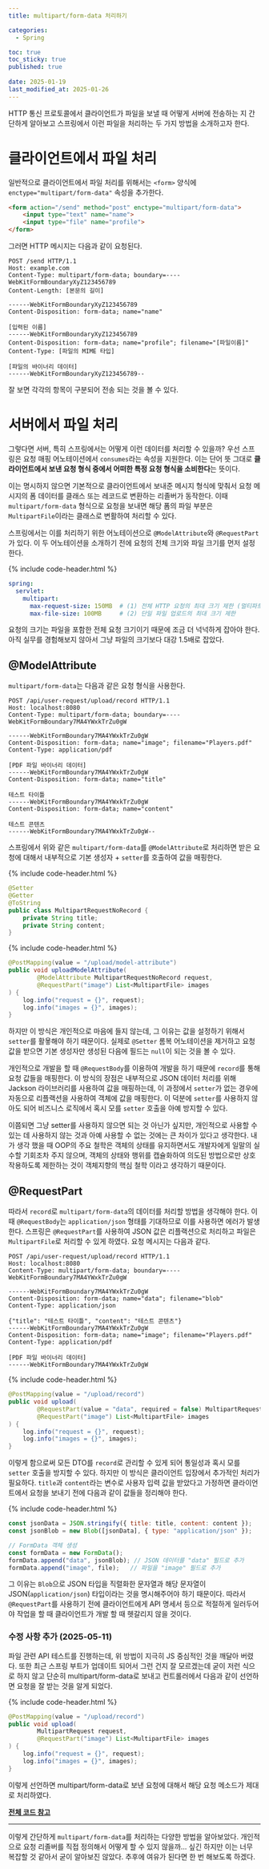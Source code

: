 ```yaml
---
title: multipart/form-data 처리하기

categories:
  - Spring

toc: true
toc_sticky: true
published: true
 
date: 2025-01-19
last_modified_at: 2025-01-26
---
```


HTTP 통신 프로토콜에서 클라이언트가 파일을 보낼 때 어떻게 서버에 전송하는 지 간단하게 알아보고 스프링에서 이런 파일을 처리하는 두 가지 방법을 소개하고자 한다.

# 클라이언트에서 파일 처리

일반적으로 클라이언트에서 파일 처리를 위해서는 `<form>` 양식에 `enctype="multipart/form-data"` 속성을 추가한다.

```html
<form action="/send" method="post" enctype="multipart/form-data">
    <input type="text" name="name">
    <input type="file" name="profile">
</form>
```

그러면 HTTP 메시지는 다음과 같이 요청된다.

```
POST /send HTTP/1.1
Host: example.com
Content-Type: multipart/form-data; boundary=----WebKitFormBoundaryXyZ123456789
Content-Length: [본문의 길이]

------WebKitFormBoundaryXyZ123456789
Content-Disposition: form-data; name="name"

[입력된 이름]
------WebKitFormBoundaryXyZ123456789
Content-Disposition: form-data; name="profile"; filename="[파일이름]"
Content-Type: [파일의 MIME 타입]

[파일의 바이너리 데이터]
------WebKitFormBoundaryXyZ123456789--
```

잘 보면 각각의 항목이 구분되어 전송 되는 것을 볼 수 있다.

# 서버에서 파일 처리

그렇다면 서버, 특히 스프링에서는 어떻게 이런 데이터를 처리할 수 있을까? 우선 스프링은 요청 매핑 어노테이션에서 `consumes`라는 속성을 지원한다. 이는 단어 뜻 그대로 **클라이언트에서 보낸 요청 형식 중에서 어떠한 특정 요청 형식을 소비한다**는 뜻이다. 

이는 명시하지 않으면 기본적으로 클라이언트에서 보내준 메시지 형식에 맞춰서 요청 메시지의 폼 데이터를 클래스 또는 레코드로 변환하는 리졸버가 동작한다. 이때 `multipart/form-data` 형식으로 요청을 보내면 해당 폼의 파일 부분은 `MultipartFile`이라는 클래스로 변활하여 처리할 수 있다. 

스프링에서는 이를 처리하기 위한 어노테이션으로 `@ModelAttribute`와 `@RequestPart`가 있다. 이 두 어노테이션을 소개하기 전에 요청의 전체 크기와 파일 크기를 먼저 설정한다.

{% include code-header.html %}
```yaml
spring:
  servlet:
    multipart:
      max-request-size: 150MB  # (1) 전체 HTTP 요청의 최대 크기 제한 (멀티파트 포함)
      max-file-size: 100MB     # (2) 단일 파일 업로드의 최대 크기 제한
```

요청의 크기는 파일을 포함한 전체 요청 크기이기 때문에 조금 더 넉넉하게 잡아야 한다. 아직 실무를 경험해보지 않아서 그냥 파일의 크기보다 대강 1.5배로 잡았다.

## @ModelAttribute

`multipart/form-data`는 다음과 같은 요청 형식을 사용한다.

```
POST /api/user-request/upload/record HTTP/1.1
Host: localhost:8080
Content-Type: multipart/form-data; boundary=----WebKitFormBoundary7MA4YWxkTrZu0gW

------WebKitFormBoundary7MA4YWxkTrZu0gW
Content-Disposition: form-data; name="image"; filename="Players.pdf"
Content-Type: application/pdf

[PDF 파일 바이너리 데이터]
------WebKitFormBoundary7MA4YWxkTrZu0gW
Content-Disposition: form-data; name="title"

테스트 타이틀
------WebKitFormBoundary7MA4YWxkTrZu0gW
Content-Disposition: form-data; name="content"

테스트 콘텐츠
------WebKitFormBoundary7MA4YWxkTrZu0gW--
```

스프링에서 위와 같은 `multipart/form-data`를 `@ModelAttribute`로 처리하면 받은 요청에 대해서 내부적으로 기본 생성자 + `setter`를 호출하여 값을 매핑한다. 

{% include code-header.html %}
```java
@Setter
@Getter
@ToString
public class MultipartRequestNoRecord {
    private String title;
    private String content;
}
```

{% include code-header.html %}
```java
@PostMapping(value = "/upload/model-attribute")
public void uploadModelAttribute(
        @ModelAttribute MultipartRequestNoRecord request,
        @RequestPart("image") List<MultipartFile> images
) {
    log.info("request = {}", request);
    log.info("images = {}", images);
}
```

하지만 이 방식은 개인적으로 마음에 들지 않는데, 그 이유는 값을 설정하기 위해서 `setter`를 활욯해야 하기 때문이다. 실제로 `@Setter` 롬복 어노테이션을 제거하고 요청 값을 받으면 기본 생성자만 생성된 다음에 필드는 `null`이 되는 것을 볼 수 있다. 

개인적으로 개발을 할 때 `@RequestBody`를 이용하여 개발을 하기 때문에 `record`를 통해 요청 값들을 매핑한다. 이 방식의 장점은 내부적으로 JSON 데이터 처리를 위해 Jackson 라이브러리를 사용하여 값을 매핑하는데, 이 과정에서 `setter`가 없는 경우에 자동으로 리플랙션을 사용하여 객체에 값을 매핑한다. 이 덕분에 `setter`를 사용하지 않아도 되어 비즈니스 로직에서 혹시 모를 `setter` 호출을 아예 방지할 수 있다.

이쯤되면 그냥 setter를 사용하지 않으면 되는 것 아닌가 싶지만, 개인적으로 사용할 수 있는 데 사용하지 않는 것과 아예 사용할 수 없는 것에는 큰 차이가 있다고 생각한다. 내가 생각 했을 때 OOP의 주요 철학은 객체의 상태를 유지하면서도 개발자에게 일말의 실수할 기회조차 주지 않으며, 객체의 상태와 행위를 캡슐화하여 의도된 방법으로만 상호작용하도록 제한하는 것이 객체지향의 핵심 철학 이라고 생각하기 때문이다.

## @RequestPart

따라서 `record`로 `multipart/form-data`의 데이터를 처리할 방법을 생각해야 한다. 이때 `@RequestBody`는 `application/json` 형태를 기대하므로 이를 사용하면 에러가 발생한다. 스프링은 `@RequestPart`를 사용하여 JSON 값은 리플랙션으로 처리하고 파일은 `MultipartFile`로 처리할 수 있게 하였다. 요청 메시지는 다음과 같다.

```
POST /api/user-request/upload/record HTTP/1.1
Host: localhost:8080
Content-Type: multipart/form-data; boundary=----WebKitFormBoundary7MA4YWxkTrZu0gW

------WebKitFormBoundary7MA4YWxkTrZu0gW
Content-Disposition: form-data; name="data"; filename="blob"
Content-Type: application/json

{"title": "테스트 타이틀", "content": "테스트 콘텐츠"}
------WebKitFormBoundary7MA4YWxkTrZu0gW
Content-Disposition: form-data; name="image"; filename="Players.pdf"
Content-Type: application/pdf

[PDF 파일 바이너리 데이터]
------WebKitFormBoundary7MA4YWxkTrZu0gW
```

{% include code-header.html %}
```java
@PostMapping(value = "/upload/record")
public void upload(
        @RequestPart(value = "data", required = false) MultipartRequest request,
        @RequestPart("image") List<MultipartFile> images
) {
    log.info("request = {}", request);
    log.info("images = {}", images);
}
```

이렇게 함으로써 모든 DTO를 `record`로 관리할 수 있게 되어 통일성과 혹시 모를 `setter` 호출을 방지할 수 있다. 하지만 이 방식은 클라이언트 입장에서 추가적인 처리가 필요하다. `title`과 `content`라는 변수로 사용자 입력 값을 받았다고 가정하면 클라이언트에서 요청을 보내기 전에 다음과 같이 값들을 정리해야 한다.

{% include code-header.html %}
```js
const jsonData = JSON.stringify({ title: title, content: content });
const jsonBlob = new Blob([jsonData], { type: "application/json" });

// FormData 객체 생성
const formData = new FormData();
formData.append("data", jsonBlob); // JSON 데이터를 "data" 필드로 추가
formData.append("image", file);   // 파일을 "image" 필드로 추가
```

그 이유는 `Blob`으로 JSON 타입을 직렬화한 문자열과 해당 문자열이 JSON(`application/json`) 타입이라는 것을 명시해주어야 하기 때문이다. 따라서 `@RequestPart`를 사용하기 전에 클라이언트에게 API 명세서 등으로 적절하게 일러두어야 작업을 할 때 클라이언트가 개발 할 때 헷갈리지 않을 것이다.

### 수정 사항 추가 (2025-05-11)

파일 관련 API 테스트를 진행하는데, 위 방법이 지극히 JS 중심적인 것을 깨달아 버렸다. 또한 최근 스프링 부트가 업데이트 되어서 그런 건지 잘 모르겠는데 굳이 저런 식으로 하지 않고 단순히 multipart/form-data로 보내고 컨트롤러에서 다음과 같이 선언하면 요청을 잘 받는 것을 알게 되었다.

{% include code-header.html %}
```java
@PostMapping(value = "/upload/record")
public void upload(
        MultipartRequest request,
        @RequestPart("image") List<MultipartFile> images
) {
    log.info("request = {}", request);
    log.info("images = {}", images);
}
```

이렇게 선언하면 multipart/form-data로 보낸 요청에 대해서 해당 요청 메소드가 제대로 처리하였다.

**[전체 코드 참고](https://github.com/sehako/playground/tree/feature/13)**

---

이렇게 간단하게 `multipart/form-data`를 처리하는 다양한 방법을 알아보았다. 개인적으로 요청 리졸버를 직접 정의해서 어떻게 할 수 있지 않을까... 싶긴 하지만 이는 너무 복잡할 것 같아서 굳이 알아보진 않았다. 추후에 여유가 된다면 한 번 해보도록 하겠다.